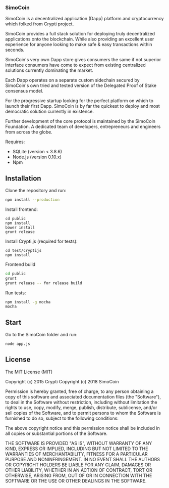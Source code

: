 ### SimoCoin ###

SimoCoin is a decentralized application (Dapp) platform and cryptocurrency which folked from Crypti project.  

SimoCoin provides a full stack solution for deploying truly decentralized applications onto the blockchain. While also providing an excellent user experience for anyone looking to make safe & easy transactions within seconds.  

SimoCoin's very own Dapp store gives consumers the same if not superior interface consumers have come to expect from existing centralized solutions currently dominating the market.  

Each Dapp operates on a separate custom sidechain secured by SimoCoin's own tried and tested version of the Delegated Proof of Stake consensus model.  

For the progressive startup looking for the perfect platform on which to launch their first Dapp. SimoCoin is by far the quickest to deploy and most democratic solution currently in existence.  

Further development of the core protocol is maintained by the SimoCoin Foundation. A dedicated team of developers, entrepreneurs and engineers from across the globe.  

Requires:

* SQLite (version < 3.8.6)
* Node.js (version 0.10.x)
* Npm

## Installation

Clone the repository and run: 

```sh
npm install --production

```

Install frontend:

```
cd public
npm install
bower install
grunt release
```

Install Crypti.js (required for tests):

```
cd test/cryptijs
npm install
```

Frontend build

```sh
cd public
grunt
grunt release -- for release build
```

Run tests:

```sh
npm install -g mocha
mocha
```


## Start

Go to the SimoCoin folder and run:

```sh
node app.js
```

## License 

The MIT License (MIT)

Copyright (c) 2015 Crypti
Copyright (c) 2018 SimoCoin

Permission is hereby granted, free of charge, to any person obtaining a copy
of this software and associated documentation files (the "Software"), to deal
in the Software without restriction, including without limitation the rights
to use, copy, modify, merge, publish, distribute, sublicense, and/or sell
copies of the Software, and to permit persons to whom the Software is
furnished to do so, subject to the following conditions:

The above copyright notice and this permission notice shall be included in all
copies or substantial portions of the Software.

THE SOFTWARE IS PROVIDED "AS IS", WITHOUT WARRANTY OF ANY KIND, EXPRESS OR
IMPLIED, INCLUDING BUT NOT LIMITED TO THE WARRANTIES OF MERCHANTABILITY,
FITNESS FOR A PARTICULAR PURPOSE AND NONINFRINGEMENT. IN NO EVENT SHALL THE
AUTHORS OR COPYRIGHT HOLDERS BE LIABLE FOR ANY CLAIM, DAMAGES OR OTHER
LIABILITY, WHETHER IN AN ACTION OF CONTRACT, TORT OR OTHERWISE, ARISING FROM,
OUT OF OR IN CONNECTION WITH THE SOFTWARE OR THE USE OR OTHER DEALINGS IN THE
SOFTWARE.
